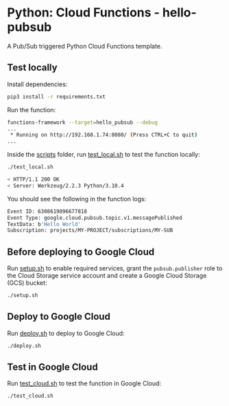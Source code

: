 # Python: Cloud Functions - hello-pubsub

A Pub/Sub triggered Python Cloud Functions template.

## Test locally

Install dependencies:

```sh
pip3 install -r requirements.txt
```

Run the function:

```sh
functions-framework --target=hello_pubsub --debug
...
 * Running on http://192.168.1.74:8080/ (Press CTRL+C to quit)
...
```

Inside the [scripts](scripts) folder, run [test_local.sh](scripts/test.sh) to
test the function locally:

```sh
./test_local.sh

< HTTP/1.1 200 OK
< Server: Werkzeug/2.2.3 Python/3.10.4
```

You should see the following in the function logs:

```sh
Event ID: 6308619096677818
Event Type: google.cloud.pubsub.topic.v1.messagePublished
TextData: b'Hello World'
Subscription: projects/MY-PROJECT/subscriptions/MY-SUB
```

## Before deploying to Google Cloud

Run [setup.sh](scripts/setup.sh) to enable required services, grant the
`pubsub.publisher` role to the Cloud Storage service account and create a Google
Cloud Storage (GCS) bucket:

```sh
./setup.sh
```

## Deploy to Google Cloud

Run [deploy.sh](scripts/deploy.sh) to deploy to Google Cloud:

```sh
./deploy.sh
```

## Test in Google Cloud

Run [test_cloud.sh](scripts/test_cloud.sh) to test the function in Google Cloud:

```sh
./test_cloud.sh
```
